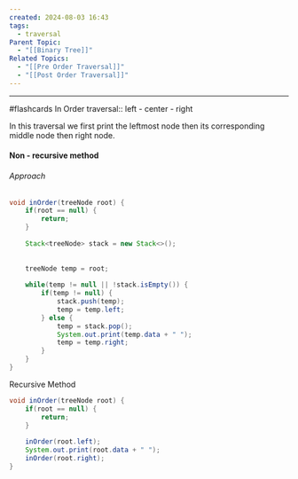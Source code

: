 ```yaml
---
created: 2024-08-03 16:43
tags:
  - traversal
Parent Topic:
  - "[[Binary Tree]]"
Related Topics:
  - "[[Pre Order Traversal]]"
  - "[[Post Order Traversal]]"
---
```


***

#flashcards
In Order traversal:: left - center - right
<!--SR:!2024-08-25,10,270-->
In this traversal we first print the leftmost node then its corresponding middle node then right node.


<!--SR:!2024-08-08,4,270-->
#### Non - recursive method
###### Approach 
``` java
void inOrder(treeNode root) {  
    if(root == null) {  
        return;  
    }
  
    Stack<treeNode> stack = new Stack<>();  
  
  
    treeNode temp = root;  
  
    while(temp != null || !stack.isEmpty()) {  
        if(temp != null) {  
            stack.push(temp);  
            temp = temp.left;  
        } else {  
            temp = stack.pop();  
            System.out.print(temp.data + " ");  
            temp = temp.right;  
        }  
    }  
}
```

Recursive Method
```java
void inOrder(treeNode root) {  
    if(root == null) {  
        return;  
    }  
  
    inOrder(root.left);  
    System.out.print(root.data + " ");  
    inOrder(root.right);  
}
```



